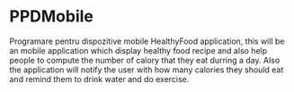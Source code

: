 # PPDMobile
Programare pentru dispozitive mobile
HealthyFood application, this will be an mobile application which display healthy food recipe and also help people to compute the number of calory that they eat durring a day. Also the application will notify the user with how many calories they should eat and remind them to drink water and do exercise.
